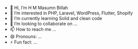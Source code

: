 - 👋 Hi, I’m H M Masumn Billah
- 👀 I’m interested in PHP, Laravel, WordPress, Flutter, Shopify
- 🌱 I’m currently learning Solid and clean code
- 💞️ I’m looking to collaborate on ...
- 📫 How to reach me ...
- 😄 Pronouns: ...
- ⚡ Fun fact: ...

<!---
masum-mediusware/masum-mediusware is a ✨ special ✨ repository because its `README.md` (this file) appears on your GitHub profile.
You can click the Preview link to take a look at your changes.
--->
